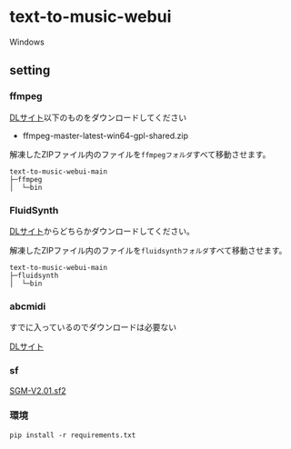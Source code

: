 # text-to-music-webui

Windows

<!-- 
以下のものを利用します
- ffmpeg
    - https://www.ffmpeg.org/download.html
- FluidSynth
    - https://github.com/FluidSynth/fluidsynth/releases
- abcmidi
    - [github](https://github.com/sshlien/abcmidi)
    - [オリジナル](https://abc.sourceforge.net/abcMIDI/original/)
    - [DLサイト](https://abcplus.sourceforge.net/#abcmidi)
    - [インストール方法](https://mahoroba.logical-arts.jp/archives/1865)
-->

## setting

### ffmpeg

[DLサイト](https://github.com/BtbN/FFmpeg-Builds/releases)以下のものをダウンロードしてください
- ffmpeg-master-latest-win64-gpl-shared.zip

解凍したZIPファイル内のファイルを`ffmpegフォルダ`すべて移動させます。

```
text-to-music-webui-main
├─ffmpeg
│  └─bin
```

### FluidSynth

[DLサイト](https://github.com/FluidSynth/fluidsynth/releases)からどちらかダウンロードしてください。

解凍したZIPファイル内のファイルを`fluidsynthフォルダ`すべて移動させます。

```
text-to-music-webui-main
├─fluidsynth
│  └─bin
```

### abcmidi

すでに入っているのでダウンロードは必要ない

[DLサイト](https://abcplus.sourceforge.net/#abcmidi)

<!--
[DLサイト](https://abcplus.sourceforge.net/#abcmidi)からどちらかダウンロードしてください。

解凍したZIPファイル内のファイルを`abc2midiフォルダ`に移動させます。

```
text-to-music-webui-main
├─abc2midi
```
-->

### sf

[SGM-V2.01.sf2](https://ja.osdn.net/projects/sfnet_androidframe/downloads/soundfonts/SGM-V2.01.sf2/)


### 環境
```
pip install -r requirements.txt
```
